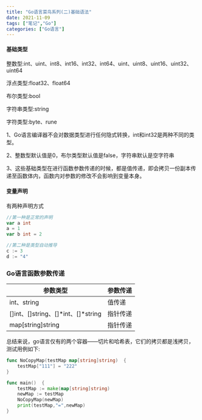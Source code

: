 ```yaml
---
title: "Go语言菜鸟系列(二)基础语法"
date: 2021-11-09
tags: ["笔记","Go"]
categories: ["Go语言"]
---
```


#### 基础类型

整数型:int、uint、int8、int16、int32、int64、uint、uint8、uint16、uint32、uint64

浮点类型:float32、float64

布尔类型:bool

字符串类型:string

字符类型:byte、rune

1、Go语言编译器不会对数据类型进行任何隐式转换，int和int32是两种不同的类型。

2、整数型默认值是0，布尔类型默认值是false，字符串默认是空字符串

3、这些基础类型在进行函数参数传递的时候，都是值传递，即会拷贝一份副本传递至函数体内，函数内对参数的修改不会影响到变量本身。

#### 变量声明

有两种声明方式

```go
//第一种是正常的声明
var a int
a = 1
var b int = 2

//第二种是类型自动推导
c := 3
d := "4"
```



### Go语言函数参数传递

| 参数类型                             | 参数传递 |
| ------------------------------------ | -------- |
| int、string                          | 值传递   |
| []int、[]string、[]\*int、[]\*string | 指针传递 |
| map[string]string                    | 指针传递 |

总结来说，go语言仅有的两个容器——切片和哈希表，它们的拷贝都是浅拷贝，测试用例如下:

```go
func NoCopyMap(testMap map[string]string)  {
	testMap["111"] = "222"
}

func main()  {
	testMap := make(map[string]string)
	newMap := testMap
	NoCopyMap(newMap)
	print(testMap,"=",newMap)
}
```

